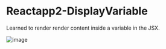# Reactapp2-DisplayVariable
Learned to render render content inside a variable in the JSX.

![image](https://user-images.githubusercontent.com/111981040/210162468-27cb2f22-f7b4-4474-b4d2-3b258ae5f064.png)
